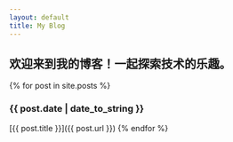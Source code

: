 ```yaml
---
layout: default
title: My Blog
---
```


## 欢迎来到我的博客！一起探索技术的乐趣。


{% for post in site.posts %}
### {{ post.date | date_to_string }}

[{{ post.title }}]({{ post.url }})
{% endfor %}



